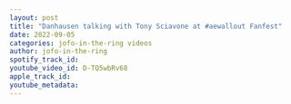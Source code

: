 ```yaml
---
layout: post
title: "Danhausen talking with Tony Sciavone at #aewallout Fanfest"
date: 2022-09-05
categories: jofo-in-the-ring videos
author: jofo-in-the-ring
spotify_track_id: 
youtube_video_id: D-TQ5wbRv68
apple_track_id: 
youtube_metadata: 
---
```

